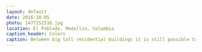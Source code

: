 ```yaml
---
layout: default
date: 2016-10-05
photo: 1477151516.jpg
location: El Poblado, Medellín, Colombia
caption_header: Colors
caption: Between big tall residential buildings it is still possible to find small house with lots of vivid colors. That one was a primary school or a nursery.
---
```

